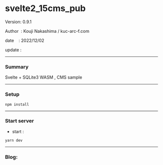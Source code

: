 ﻿# svelte2_15cms_pub

 Version: 0.9.1

 Author  : Kouji Nakashima / kuc-arc-f.com

 date    : 2022/12/02

 update  :
 
***
### Summary

Svelte + SQLite3 WASM , CMS sample

***
### Setup

```
npm install
```

***
### Start server
* start :

```
yarn dev
```

***
### Blog:


